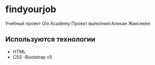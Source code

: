 # findyourjob
Учебный проект Glo Academy
Проект выполнил:Алихан Жаксекен

## Используются технологии
- HTML
- CSS 
-Bootstrap v5
